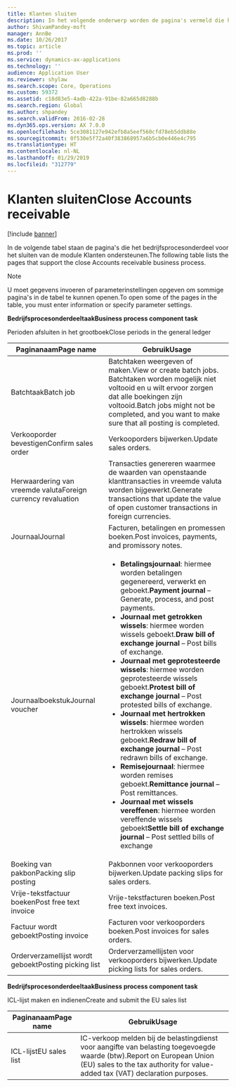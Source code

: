```yaml
---
title: Klanten sluiten
description: In het volgende onderwerp worden de pagina's vermeld die het bedrijfsprocesonderdeel voor het sluiten van de module Klanten ondersteunen.
author: ShivamPandey-msft
manager: AnnBe
ms.date: 10/26/2017
ms.topic: article
ms.prod: ''
ms.service: dynamics-ax-applications
ms.technology: ''
audience: Application User
ms.reviewer: shylaw
ms.search.scope: Core, Operations
ms.custom: 59372
ms.assetid: c18d83e5-4adb-422a-91be-82a665d8288b
ms.search.region: Global
ms.author: shpandey
ms.search.validFrom: 2016-02-28
ms.dyn365.ops.version: AX 7.0.0
ms.openlocfilehash: 5ce3081127e942efb8a5eef560cfd78eb5ddb88e
ms.sourcegitcommit: 0f530e5f72a40f383868957a6b5cb0e446e4c795
ms.translationtype: HT
ms.contentlocale: nl-NL
ms.lasthandoff: 01/29/2019
ms.locfileid: "312779"
---
```

# <a name="close-accounts-receivable"></a><span data-ttu-id="e4729-103">Klanten sluiten</span><span class="sxs-lookup"><span data-stu-id="e4729-103">Close Accounts receivable</span></span>

[!include [banner](../includes/banner.md)]

<span data-ttu-id="e4729-104">In de volgende tabel staan de pagina's die het bedrijfsprocesonderdeel voor het sluiten van de module Klanten ondersteunen.</span><span class="sxs-lookup"><span data-stu-id="e4729-104">The following table lists the pages that support the close Accounts receivable business process.</span></span>

> [!NOTE] 
> <span data-ttu-id="e4729-105">U moet gegevens invoeren of parameterinstellingen opgeven om sommige pagina's in de tabel te kunnen openen.</span><span class="sxs-lookup"><span data-stu-id="e4729-105">To open some of the pages in the table, you must enter information or specify parameter settings.</span></span>

<span data-ttu-id="e4729-106">**Bedrijfsprocesonderdeeltaak**</span><span class="sxs-lookup"><span data-stu-id="e4729-106">**Business process component task**</span></span>                   

<span data-ttu-id="e4729-107">Perioden afsluiten in het grootboek</span><span class="sxs-lookup"><span data-stu-id="e4729-107">Close periods in the general ledger</span></span>

| <span data-ttu-id="e4729-108">Paginanaam</span><span class="sxs-lookup"><span data-stu-id="e4729-108">Page name</span></span>                            | <span data-ttu-id="e4729-109">Gebruik</span><span class="sxs-lookup"><span data-stu-id="e4729-109">Usage</span></span>                                                                                      |
|--------------------------------------|--------------------------------------------------------------------------------------------|
|<span data-ttu-id="e4729-110">Batchtaak</span><span class="sxs-lookup"><span data-stu-id="e4729-110">Batch job</span></span>                             | <span data-ttu-id="e4729-111">Batchtaken weergeven of maken.</span><span class="sxs-lookup"><span data-stu-id="e4729-111">View or create batch jobs.</span></span> <span data-ttu-id="e4729-112">Batchtaken worden mogelijk niet voltooid en u wilt ervoor zorgen dat alle boekingen zijn voltooid.</span><span class="sxs-lookup"><span data-stu-id="e4729-112">Batch jobs might not be completed, and you want to make sure that all posting is completed.</span></span>                                                                                                               |
|<span data-ttu-id="e4729-113">Verkooporder bevestigen</span><span class="sxs-lookup"><span data-stu-id="e4729-113">Confirm sales order</span></span>                   | <span data-ttu-id="e4729-114">Verkooporders bijwerken.</span><span class="sxs-lookup"><span data-stu-id="e4729-114">Update sales orders.</span></span>                                                                       |
|<span data-ttu-id="e4729-115">Herwaardering van vreemde valuta</span><span class="sxs-lookup"><span data-stu-id="e4729-115">Foreign currency revaluation</span></span>          | <span data-ttu-id="e4729-116">Transacties genereren waarmee de waarden van openstaande klanttransacties in vreemde valuta worden bijgewerkt.</span><span class="sxs-lookup"><span data-stu-id="e4729-116">Generate transactions that update the value of open customer transactions in foreign currencies.</span></span>                                                                                                                         |
| <span data-ttu-id="e4729-117">Journaal</span><span class="sxs-lookup"><span data-stu-id="e4729-117">Journal</span></span>                              | <span data-ttu-id="e4729-118">Facturen, betalingen en promessen boeken.</span><span class="sxs-lookup"><span data-stu-id="e4729-118">Post invoices, payments, and promissory notes.</span></span>                                             |
| <span data-ttu-id="e4729-119">Journaalboekstuk</span><span class="sxs-lookup"><span data-stu-id="e4729-119">Journal voucher</span></span>                      |<ul><li><span data-ttu-id="e4729-120">**Betalingsjournaal**: hiermee worden betalingen gegenereerd, verwerkt en geboekt.</span><span class="sxs-lookup"><span data-stu-id="e4729-120">**Payment journal** – Generate, process, and post payments.</span></span></li><li><span data-ttu-id="e4729-121">**Journaal met getrokken wissels**: hiermee worden wissels geboekt.</span><span class="sxs-lookup"><span data-stu-id="e4729-121">**Draw bill of exchange journal** – Post bills of exchange.</span></span></li><li><span data-ttu-id="e4729-122">**Journaal met geprotesteerde wissels**: hiermee worden geprotesteerde wissels geboekt.</span><span class="sxs-lookup"><span data-stu-id="e4729-122">**Protest bill of exchange journal** – Post protested bills of exchange.</span></span></li><li><span data-ttu-id="e4729-123">**Journaal met hertrokken wissels**: hiermee worden hertrokken wissels geboekt.</span><span class="sxs-lookup"><span data-stu-id="e4729-123">**Redraw bill of exchange journal** – Post redrawn bills of exchange.</span></span></li><li><span data-ttu-id="e4729-124">**Remisejournaal**: hiermee worden remises geboekt.</span><span class="sxs-lookup"><span data-stu-id="e4729-124">**Remittance journal** – Post remittances.</span></span></li><li><span data-ttu-id="e4729-125">**Journaal met wissels vereffenen**: hiermee worden vereffende wissels geboekt</span><span class="sxs-lookup"><span data-stu-id="e4729-125">**Settle bill of exchange journal** – Post settled bills of exchange</span></span></li></ul>                   |
| <span data-ttu-id="e4729-126">Boeking van pakbon</span><span class="sxs-lookup"><span data-stu-id="e4729-126">Packing slip posting</span></span>                 | <span data-ttu-id="e4729-127">Pakbonnen voor verkooporders bijwerken.</span><span class="sxs-lookup"><span data-stu-id="e4729-127">Update packing slips for sales orders.</span></span>                                                     |
| <span data-ttu-id="e4729-128">Vrije-tekstfactuur boeken</span><span class="sxs-lookup"><span data-stu-id="e4729-128">Post free text invoice</span></span>               | <span data-ttu-id="e4729-129">Vrije-tekstfacturen boeken.</span><span class="sxs-lookup"><span data-stu-id="e4729-129">Post free text invoices.</span></span>                                                                   |
| <span data-ttu-id="e4729-130">Factuur wordt geboekt</span><span class="sxs-lookup"><span data-stu-id="e4729-130">Posting invoice</span></span>                      | <span data-ttu-id="e4729-131">Facturen voor verkooporders boeken.</span><span class="sxs-lookup"><span data-stu-id="e4729-131">Post invoices for sales orders.</span></span>                                                            |
| <span data-ttu-id="e4729-132">Orderverzamellijst wordt geboekt</span><span class="sxs-lookup"><span data-stu-id="e4729-132">Posting picking list</span></span>                 |<span data-ttu-id="e4729-133">Orderverzamellijsten voor verkooporders bijwerken.</span><span class="sxs-lookup"><span data-stu-id="e4729-133">Update picking lists for sales orders.</span></span>                                                      |

<span data-ttu-id="e4729-134">**Bedrijfsprocesonderdeeltaak**</span><span class="sxs-lookup"><span data-stu-id="e4729-134">**Business process component task**</span></span>   

<span data-ttu-id="e4729-135">ICL-lijst maken en indienen</span><span class="sxs-lookup"><span data-stu-id="e4729-135">Create and submit the EU sales list</span></span>

| <span data-ttu-id="e4729-136">Paginanaam</span><span class="sxs-lookup"><span data-stu-id="e4729-136">Page name</span></span>                            | <span data-ttu-id="e4729-137">Gebruik</span><span class="sxs-lookup"><span data-stu-id="e4729-137">Usage</span></span>                                                                                      |
|--------------------------------------|--------------------------------------------------------------------------------------------|
|<span data-ttu-id="e4729-138">ICL-lijst</span><span class="sxs-lookup"><span data-stu-id="e4729-138">EU sales list</span></span>                         | <span data-ttu-id="e4729-139">IC-verkoop melden bij de belastingdienst voor aangifte van belasting toegevoegde waarde (btw).</span><span class="sxs-lookup"><span data-stu-id="e4729-139">Report on European Union (EU) sales to the tax authority for value-added tax (VAT) declaration purposes.</span></span>                                                                                                                           |






